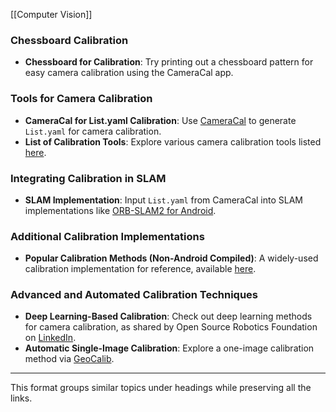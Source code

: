 [[Computer Vision]]

### Chessboard Calibration
- **Chessboard for Calibration**: Try printing out a chessboard pattern for easy camera calibration using the CameraCal app.

### Tools for Camera Calibration
- **CameraCal for List.yaml Calibration**: Use [CameraCal](https://play.google.com/store/apps/details?id=fi.tampere.aiboplus.cameracalibapp) to generate `List.yaml` for camera calibration.
- **List of Calibration Tools**: Explore various camera calibration tools listed [here](https://github.com/natowi/CameraCalibTools).

### Integrating Calibration in SLAM
- **SLAM Implementation**: Input `List.yaml` from CameraCal into SLAM implementations like [ORB-SLAM2 for Android](https://github.com/sunzuolei/orb_slam2_android).

### Additional Calibration Implementations
- **Popular Calibration Methods (Non-Android Compiled)**: A widely-used calibration implementation for reference, available [here](https://github.com/rpng/android-camera-calibration).

### Advanced and Automated Calibration Techniques
- **Deep Learning-Based Calibration**: Check out deep learning methods for camera calibration, as shared by Open Source Robotics Foundation on [LinkedIn](https://www.linkedin.com/posts/open-source-robotics-foundation_computervision-deeplearning-neuralnetworks-activity-7046186951057555457-skkg?utm_source=share&utm_medium=member_android).
- **Automatic Single-Image Calibration**: Explore a one-image calibration method via [GeoCalib](https://github.com/cvg/GeoCalib). 

--- 

This format groups similar topics under headings while preserving all the links.